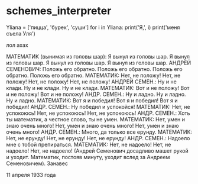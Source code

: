 # schemes_interpreter

Yliana = ['пицца', 'бурек', 'суши']
for i in Yliana:
    print('Я,', i)
    print('меня  съела Уля')
    
лол
ахах


МАТЕМАТИК (вынимая из головы шар):
Я вынул из головы шар.
Я вынул из головы шар.
Я вынул из головы шар.
Я вынул из головы шар.
АНДРЕЙ СЕМЕНОВИЧ:
Положь его обратно.
Положь его обратно.
Положь его обратно.
Положь его обратно.
МАТЕМАТИК:
Нет, не положу!
Нет, не положу!
Нет, не положу!
Нет, не положу!
АНДРЕЙ СЕМЕН.:
Ну и не клади.
Ну и не клади.
Ну и не клади.
МАТЕМАТИК:
Вот и не положу!
Вот и не положу!
Вот и не положу!
АНДР. СЕМЕН.:
Ну и ладно.
Ну и ладно.
Ну и ладно.
МАТЕМАТИК:
Вот я и победил!
Вот я и победил!
Вот я и победил!
АНДР. СЕМЕН.:
Ну победил и успокойся!
МАТЕМАТИК:
Нет, не успокоюсь!
Нет, не успокоюсь!
Нет, не успокоюсь!
АНДР. СЕМЕН.: Хоть ты математик, а
честное слово, ты не умен.
МАТЕМАТИК:
Нет, умен и знаю очень много!
Нет, умен и знаю очень много!
Нет, умен и знаю очень много!
АНДР. СЕМЕН.: Много, да только все
ерунду.
МАТЕМАТИК:
Нет, не ерунду!
Нет, не ерунду!
Нет, не ерунду!
АНДР. СЕМЕН.: Надоело мне с тобой
препираться.
МАТЕМАТИК:
Нет, не надоело!
Нет, не надоело!
Нет, не надоело!
(Андрей Семенович досадливо машет рукой
и уходит. Математик, постояв минуту, уходит
вслед за Андреем Семеновичем).
Занавес

11 апреля 1933 года

